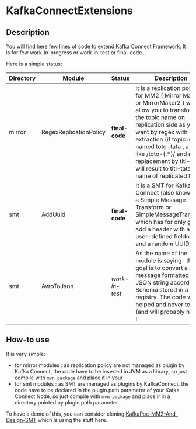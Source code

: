 # KafkaConnectExtensions
## Description
You will find here few lines of code to extend Kafka Connect Framework.
It is for few work-in-progress or work-in-test or final-code .

Here is a simple status:

| Directory | Module | Status | Description |
| ------------ | ------------ | ------------ | ------------ |
| mirror | RegexReplicationPolicy | **final-code** | It is a replication policy for MM2 ( Mirror Maker 2 or MirrorMaker2 ) which allow you to transform the topic name on replication side as you want by regex with extraction (if topic is named toto-tata , a regex like /toto-(.*)/ and a replacement by titi-$1 will result to titi-tata as name of replicated topic). |
| smt |  AddUuid | **final-code** | It is a SMT for Kafka Connect (also known as a Simple Message Transform or SimpleMessageTranform) which has for only goal to add a header with a user-defined fieldname and a random UUID. |
| smt | AvroToJson | *work-in-test* | As the name of the module is saying : the goal is to convert a AVRO message formatted to a JSON string according to Schema stored in a registry. The code was AI helped and never tested (and will probably never) ! |

## How-to use
It is very simple:
- for mirror modules : as replication policy are not managed as plugin by Kafka Connect, the code have to be inserted in JVM as a library, so just compile with `mvn package` and place it in your 
- for smt modules : as SMT are managed as plugins by KafkaConnect, the code have to be declared in the plugin.path parameter of your Kafka Connect Node, so just compile with `mvn package` and place ir in a directory pointed by plugin.path parameter.

To have a demo of this, you can consider cloning [KafkaPoc-MM2-And-Design-SMT](https://github.com/handfreezer/KafkaPoc-MM2-And-Design-SMT "KafkaPoc-MM2-And-Design-SMT") which is using the stuff here.